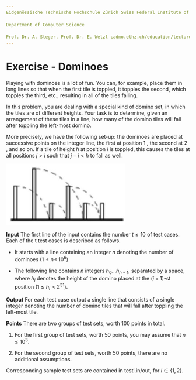 ```yaml
---
Eidgenössische Technische Hochschule Zürich Swiss Federal Institute of Technology Zurich Algorithms Lab HS22

Department of Computer Science

Prof. Dr. A. Steger, Prof. Dr. E. Welzl cadmo.ethz.ch/education/lectures/HS22/algolab
---
```


# Exercise - Dominoes

Playing with dominoes is a lot of fun. You can, for example, place them in long lines so that when the first tile is toppled, it topples the second, which topples the third, etc., resulting in all of the tiles falling.

In this problem, you are dealing with a special kind of domino set, in which the tiles are of different heights. Your task is to determine, given an arrangement of these tiles in a line, how many of the domino tiles will fall after toppling the left-most domino.

More precisely, we have the following set-up: the dominoes are placed at successive points on the integer line, the first at position 1 , the second at 2 , and so on. If a tile of height $h$ at position $i$ is toppled, this causes the tiles at all positions $j>i$ such that $j-i<h$ to fall as well.

![](problem.assets/2023_02_03_c5f8e8552409fef771acg-1.jpg)

**Input** The first line of the input contains the number $t \leqslant 10$ of test cases. Each of the t test cases is described as follows.

- It starts with a line containing an integer $n$ denoting the number of dominoes $(1 \leqslant n \leqslant$ $\left.10^{6}\right)$

- The following line contains $n$ integers $h_{0} \ldots h_{n-1}$, separated by a space, where $h_{i}$ denotes the height of the domino placed at the $(i+1)$-st position $\left(1 \leqslant h_{i}<2^{31}\right)$.

**Output** For each test case output a single line that consists of a single integer denoting the number of domino tiles that will fall after toppling the left-most tile.

**Points** There are two groups of test sets, worth 100 points in total.

1. For the first group of test sets, worth 50 points, you may assume that $n \leqslant 10^{3}$.

2. For the second group of test sets, worth 50 points, there are no additional assumptions.

Corresponding sample test sets are contained in testi.in/out, for $i \in\{1,2\}$. 